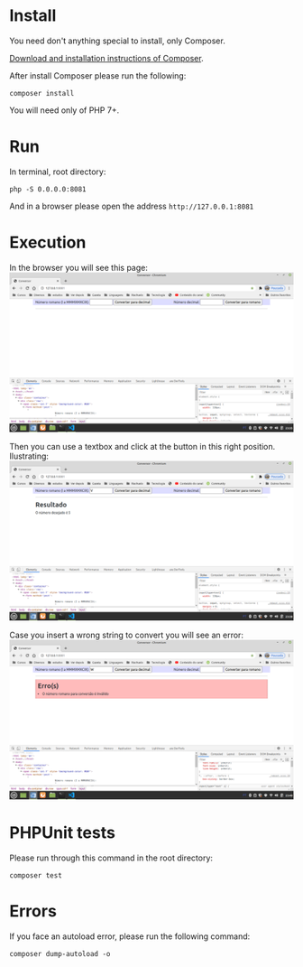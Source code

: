 # Install

You need don't anything special to install, only Composer. 

[Download and installation instructions of Composer](https://getcomposer.org/download/).

After install Composer please run the following:

```
composer install
```


You will need only of PHP 7+.


# Run

In terminal, root directory:

```
php -S 0.0.0.0:8081
```

And in a browser please open the address `http://127.0.0.1:8081`


# Execution

In the browser you will see this page:
![home image](docs/images/home.png)

Then you can use a textbox and click at the button in this right position. Ilustrating:
![example 1 of roman conversion](docs/images/example-1-roman-conversion.png)

Case you insert a wrong string to convert you will see an error:
![example 1 error](docs/images/example-1-error.png)


# PHPUnit tests

Please run through this command in the root directory:

```
composer test
```


# Errors

If you face an autoload error, please run the following command:

```
composer dump-autoload -o
```
